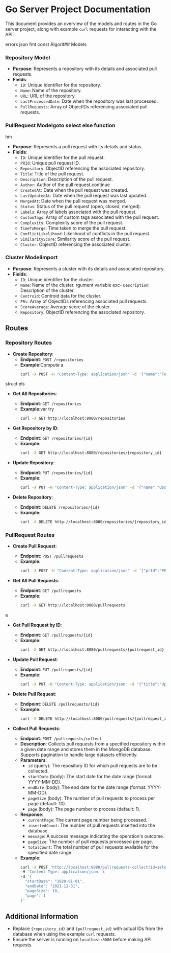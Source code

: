 # Go Server Project Documentation

This document provides an overview of the models and routes in the Go server project, along with example `curl` requests for interacting with the API.

errors json fmt const Algorit## Models

### Repository Model

- **Purpose**: Represents a repository with its details and associated pull requests.
- **Fields**:
  - `ID`: Unique identifier for the repository.
  - `Name`: Name of the repository.
  - `URL`: URL of the repository.
  - `LastProcessedDate`: Date when the repository was last processed.
  - `PullRequests`: Array of ObjectIDs referencing associated pull requests.

### PullRequest Modelgoto select else function
hm
- **Purpose**: Represents a pull request with its details and status.
- **Fields**:
  - `ID`: Unique identifier for the pull request.
  - `PRId`: Unique pull request ID.
  - `Repository`: ObjectID referencing the associated repository.
  - `Title`: Title of the pull request.
  - `Description`: Description of the pull request.
  - `Author`: Author of the pull request.continue
  - `CreatedAt`: Date when the pull request was created.
  - `LastUpdatedAt`: Date when the pull request was last updated.
  - `MergedAt`: Date when the pull request was merged.
  - `Status`: Status of the pull request (open, closed, merged).
  - `Labels`: Array of labels associated with the pull request.
  - `CustomTags`: Array of custom tags associated with the pull request.
  - `Complexity`: Complexity score of the pull request.
  - `TimeToMerge`: Time taken to merge the pull request.
  - `ConflictLikelihood`: Likelihood of conflicts in the pull request.
  - `SimilarityScore`: Similarity score of the pull request.
  - `Cluster`: ObjectID referencing the associated cluster.

### Cluster Modelimport

- **Purpose**: Represents a cluster with its details and associated repository.
- **Fields**:
  - `ID`: Unique identifier for the cluster.
  - `Name`: Name of the cluster.
  rgument variable exc- `Description`: Description of the cluster.
  - `Centroid`: Centroid data for the cluster.
  - `PRs`: Array of ObjectIDs referencing associated pull requests.
  - `ScoreAverage`: Average score of the cluster.
  - `Repository`: ObjectID referencing the associated repository.

## Routes

### Repository Routes

- **Create Repository**:
  - **Endpoint**: `POST /repositories`
  - **Example**:Compute a
    ```bash
    curl -X POST -H "Content-Type: application/json" -d '{"name":"TestRepo","url":"http://testrepo.com"}' http://localhost:8080/reept errors positories
    ```
struct els
- **Get All Repositories**:
  - **Endpoint**: `GET /repositories`
  - **Example**:var try
    ```bash
    curl -X GET http://localhost:8080/repositories
    ```

- **Get Repository by ID**:
  - **Endpoint**: `GET /repositories/{id}`
  - **Example**:
    ```bash
    curl -X GET http://localhost:8080/repositories/{repository_id}
    ```

- **Update Repository**:
  - **Endpoint**: `PUT /repositories/{id}`
  - **Example**:
    ```bash
    curl -X PUT -H "Content-Type: application/json" -d '{"name":"UpdatedRepo","url":"http://updatedrepo.com"}' http://localhost:8080/repositories/{repository_id}
    ```

- **Delete Repository**:
  - **Endpoint**: `DELETE /repositories/{id}`
  - **Example**:
    ```bash
    curl -X DELETE http://localhost:8080/repositories/{repository_id}
    ```

### PullRequest Routes

- **Create Pull Request**:
  - **Endpoint**: `POST /pullrequests`
  - **Example**:
    ```bash
    curl -X POST -H "Content-Type: application/json" -d '{"prId":"PR123","repository":"{repository_id}","title":"Test PR","author":"TestUser"}' http://localhost:8080/pullrequests
    ```

- **Get All Pull Requests**:
  - **Endpoint**: `GET /pullrequests`
  - **Example**:
    ```bash
    curl -X GET http://localhost:8080/pullrequests
    ```
e 
- **Get Pull Request by ID**:
  - **Endpoint**: `GET /pullrequests/{id}`
  - **Example**:
    ```bash
    curl -X GET http://localhost:8080/pullrequests/{pullrequest_id}
    ```

- **Update Pull Request**:
  - **Endpoint**: `PUT /pullrequests/{id}`
  - **Example**:
    ```bash
    curl -X PUT -H "Content-Type: application/json" -d '{"title":"Updated PR","author":"UpdatedUser"}' http://localhost:8080/pullrequests/{pullrequest_id}
    ```

- **Delete Pull Request**:
  - **Endpoint**: `DELETE /pullrequests/{id}`
  - **Example**:
    ```bash
    curl -X DELETE http://localhost:8080/pullrequests/{pullrequest_id}
    ```

- **Collect Pull Requests**:
  - **Endpoint**: `POST /pullrequests/collect`
  - **Description**: Collects pull requests from a specified repository within a given date range and stores them in the MongoDB database. Supports pagination to handle large datasets efficiently.
  - **Parameters**:
    - `id` (query): The repository ID for which pull requests are to be collected.
    - `startDate` (body): The start date for the date range (format: YYYY-MM-DD).
    - `endDate` (body): The end date for the date range (format: YYYY-MM-DD).
    - `pageSize` (body): The number of pull requests to process per page (default: 10).
    - `page` (body): The page number to process (default: 1).
  - **Response**:
    - `currentPage`: The current page number being processed.
    - `insertedCount`: The number of pull requests inserted into the database.
    - `message`: A success message indicating the operation's outcome.
    - `pageSize`: The number of pull requests processed per page.
    - `totalCount`: The total number of pull requests available for the specified date range.
  - **Example**:
    ```bash
    curl -X POST 'http://localhost:8080/pullrequests-collect?id=selectedRepo' \
    -H 'Content-Type: application/json' \
    -d '{
      "startDate": "2020-01-01",
      "endDate": "2021-12-31",
      "pageSize": 10,
      "page": 1
    }'

## Additional Information

- Replace `{repository_id}` and `{pullrequest_id}` with actual IDs from the database when using the example `curl` requests.
- Ensure the server is running on `localhost:8080` before making API requests.

